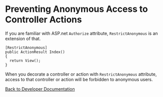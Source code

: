# Preventing Anonymous Access to Controller Actions

If you are familiar with ASP.net ```Authorize``` attribute, ```RestrictAnonymous``` is an extension of that.

```
[RestrictAnonymous]
public ActionResult Index()
{
  return View();
}
```

When you decorate a controller or action with ```RestrictAnonymous``` attribute, access to that controller or action will be forbidden to anonymous users.


[Back to Developer Documentation](../readme.md)
